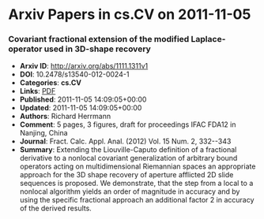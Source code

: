 # Arxiv Papers in cs.CV on 2011-11-05
### Covariant fractional extension of the modified Laplace-operator used in 3D-shape recovery
- **Arxiv ID**: http://arxiv.org/abs/1111.1311v1
- **DOI**: 10.2478/s13540-012-0024-1
- **Categories**: **cs.CV**
- **Links**: [PDF](http://arxiv.org/pdf/1111.1311v1)
- **Published**: 2011-11-05 14:09:05+00:00
- **Updated**: 2011-11-05 14:09:05+00:00
- **Authors**: Richard Herrmann
- **Comment**: 5 pages, 3 figures, draft for proceedings IFAC FDA12 in Nanjing,
  China
- **Journal**: Fract. Calc. Appl. Anal. (2012) Vol. 15 Num. 2, 332--343
- **Summary**: Extending the Liouville-Caputo definition of a fractional derivative to a nonlocal covariant generalization of arbitrary bound operators acting on multidimensional Riemannian spaces an appropriate approach for the 3D shape recovery of aperture afflicted 2D slide sequences is proposed. We demonstrate, that the step from a local to a nonlocal algorithm yields an order of magnitude in accuracy and by using the specific fractional approach an additional factor 2 in accuracy of the derived results.



